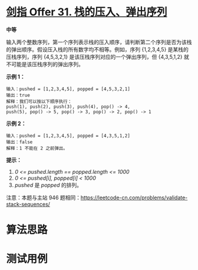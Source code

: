 # [剑指 Offer 31. 栈的压入、弹出序列][cnTitle]

**中等**

输入两个整数序列，第一个序列表示栈的压入顺序，请判断第二个序列是否为该栈的弹出顺序。假设压入栈的所有数字均不相等。例如，序列 {1,2,3,4,5} 是某栈的压栈序列，序列 {4,5,3,2,1} 是该压栈序列对应的一个弹出序列，但 {4,3,5,1,2} 就不可能是该压栈序列的弹出序列。



**示例 1：** 

```
输入：pushed = [1,2,3,4,5], popped = [4,5,3,2,1]
输出：true
解释：我们可以按以下顺序执行：
push(1), push(2), push(3), push(4), pop() -> 4,
push(5), pop() -> 5, pop() -> 3, pop() -> 2, pop() -> 1

```

**示例 2：** 

```
输入：pushed = [1,2,3,4,5], popped = [4,3,5,1,2]
输出：false
解释：1 不能在 2 之前弹出。

```



**提示：** 

1.  *0 <= pushed.length == popped.length <= 1000*  
2.  *0 <= pushed[i], popped[i] < 1000*  
3.  *pushed*  是  *popped*  的排列。

注意：本题与主站 946 题相同：https://leetcode-cn.com/problems/validate-stack-sequences/




# 算法思路

# 测试用例
```
```

[cnTitle]: https://leetcode-cn.com/problems/zhan-de-ya-ru-dan-chu-xu-lie-lcof/
